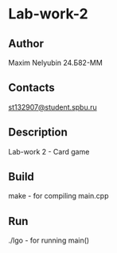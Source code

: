 # Lab-work-2
## Author

Maxim Nelyubin 24.Б82-ММ

## Contacts

st132907@student.spbu.ru

## Description

Lab-work 2 - Card game

## Build

make  - for compiling main.cpp 

## Run

./lgo - for running main()
